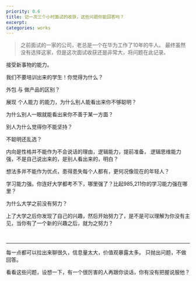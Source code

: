 ```yaml
---
priority: 0.6
title: 记一次三个小时面试的收获，这些问题你能回答吗？
excerpt: 
categories: works
---
```


> 之前面试的一家的公司，老总是一个在华为工作了10年的牛人。
> 最终虽然没有选择这家，但是这次面试收获还是非常大，将问题在此记录。


接受新事物的能力。

我们不要培训出来的学生！你觉得为什么？

外包 与 做产品的区别？

展现 个人能力 的能力，为什么别人能看出来你不够聪明？

为什么别人一眼就能看出来你不善于某一方面？

别人为什么觉得你不能坚持？

不聪明还乱选？

内向是性格并不能作为不会说话的理由，逻辑能力，提前准备，
逻辑思维能力强，不是自己说出来的，是别人看出来的，明白？

想法多并不能作为优点，患得患失每个人都有，更何况像现在的年轻人？

学习能力强。你连好大学都考不下，哪里强了？比起985,211你的学习能力强在哪里？

为什么大学之前没有努力？

上了大学之后你发现了自己的兴趣，然后开始努力了，是不是可以理解为你没有主见，当你有了一个新的兴趣之后，就为之努力？


<br />
<hr />  
每一点都可以拉出来聊很久，信息量太大，价值观暴露太多。
只抛出问题，不做回答。

看看这些问题，设想一下，有一个很厉害的人再跟你谈话，你有没有把握说服他？


